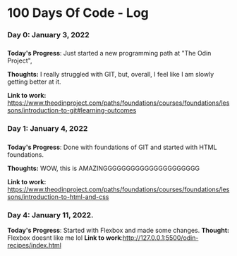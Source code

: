 # 100 Days Of Code - Log

### Day 0: January 3, 2022 
##### 

**Today's Progress**: Just started a new programming path at "The Odin Project", 

**Thoughts:** I really struggled with GIT, but, overall, I feel like I am slowly getting better at it.

**Link to work:** https://www.theodinproject.com/paths/foundations/courses/foundations/lessons/introduction-to-git#learning-outcomes

### Day 1: January 4, 2022 
##### 

**Today's Progress**: Done with foundations of GIT and started with HTML foundations. 

**Thoughts:** WOW, this is AMAZINGGGGGGGGGGGGGGGGGGGGG

**Link to work:** https://www.theodinproject.com/paths/foundations/courses/foundations/lessons/introduction-to-html-and-css

### Day 4: January 11, 2022.
**Today's Progress**: Started with Flexbox and made some changes.
**Thought:** Flexbox doesnt like me lol
**Link to work**:http://127.0.0.1:5500/odin-recipes/index.html